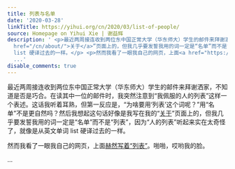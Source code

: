 ```yaml
---
title: 列表与名单
date: '2020-03-28'
linkTitle: https://yihui.org/cn/2020/03/list-of-people/
source: Homepage on Yihui Xie | 谢益辉
description: ' <p>最近两周接连收到两位东中国正常大学（华东师大）学生的邮件来拜谢洒家，不知道是否是巧合。在读其中一位的邮件时，我突然注意到“我佩服的人的列表”这样一个表述。这话我听着耳熟，但第一反应是，“为啥要用‘列表’这个词呢？”用“名单”不是更自然吗？然后我想起这句话好像是我写在我的“<a
  href="/cn/about/">关于</a>”页面上的，但我几乎要发誓我用的词一定是“名单”而不是“列表”，因为“人的列表”听起来实在太奇怪了，就像是从英文单词
  list 硬译过去的一样。</p> <p>然而我看了一眼我自己的网页，上面<a href="https://github.com/rbind/yihui/commit/dc58e6d">赫然写着“列表”</a>。啪啪，哎哟我的脸。</p>
  ...'
disable_comments: true
---
```

 <p>最近两周接连收到两位东中国正常大学（华东师大）学生的邮件来拜谢洒家，不知道是否是巧合。在读其中一位的邮件时，我突然注意到“我佩服的人的列表”这样一个表述。这话我听着耳熟，但第一反应是，“为啥要用‘列表’这个词呢？”用“名单”不是更自然吗？然后我想起这句话好像是我写在我的“<a href="/cn/about/">关于</a>”页面上的，但我几乎要发誓我用的词一定是“名单”而不是“列表”，因为“人的列表”听起来实在太奇怪了，就像是从英文单词 list 硬译过去的一样。</p> <p>然而我看了一眼我自己的网页，上面<a href="https://github.com/rbind/yihui/commit/dc58e6d">赫然写着“列表”</a>。啪啪，哎哟我的脸。</p> ...